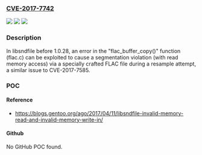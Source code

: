 ### [CVE-2017-7742](https://cve.mitre.org/cgi-bin/cvename.cgi?name=CVE-2017-7742)
![](https://img.shields.io/static/v1?label=Product&message=n%2Fa&color=blue)
![](https://img.shields.io/static/v1?label=Version&message=n%2Fa&color=blue)
![](https://img.shields.io/static/v1?label=Vulnerability&message=n%2Fa&color=brighgreen)

### Description

In libsndfile before 1.0.28, an error in the "flac_buffer_copy()" function (flac.c) can be exploited to cause a segmentation violation (with read memory access) via a specially crafted FLAC file during a resample attempt, a similar issue to CVE-2017-7585.

### POC

#### Reference
- https://blogs.gentoo.org/ago/2017/04/11/libsndfile-invalid-memory-read-and-invalid-memory-write-in/

#### Github
No GitHub POC found.

